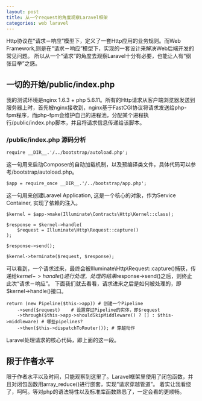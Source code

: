 ```yaml
---
layout: post
title: 从一个request的角度观察Laravel框架
categories: web laravel
---
```


Http协议在“请求－响应”模型下，定义了一套Http应用的业务规则。而Web Framework,则是在“请求－响应”模型下，实现的一套设计来解决Web后端开发的常见问题。
所以从一个“请求”的角度去观察Laravel十分有必要，也能让人有“纲张目举”之感。

## 一切的开始/public/index.php
我的测试环境是nginx 1.6.3 + php 5.6.11。所有的Http请求从客户端浏览器发送到服务器上时，首先被nginx接收到，nginx基于FastCGI协议将请求发送给php-fpm程序，而php-fpm会维护自己的进程池，分配某个进程执行/public/index.php脚本，并且将请求信息传递给该脚本。
### /public/index.php 源码分析
```
require __DIR__.'/../bootstrap/autoload.php';
```
这一句用来启动Composer的自动加载机制，以及预编译类文件，具体代码可以参考/bootstrap/autoload.php。

```
$app = require_once __DIR__.'/../bootstrap/app.php';
```
这一句用来创建Laravel Application, 这是一个核心的对象，作为Service Container, 实现了依赖的注入。

```
$kernel = $app->make(Illuminate\Contracts\Http\Kernel::class);

$response = $kernel->handle(
    $request = Illuminate\Http\Request::capture()
);

$response->send();

$kernel->terminate($request, $response);
```
可以看到，一个请求过来，最终会被Illuminate\Http\Request::capture()捕获，传递给$kernel->handle()进行处理，处理的结果$response->send()之后，则终止此次“请求－响应”。
下面我们就去看看，请求进来之后是如何被处理的，即$kernel->handle()接口。

```
return (new Pipeline($this->app)) # 创建一个Pipeline
    ->send($request)    # 设置穿过Pipeline的实体，即$request
    ->through($this->app->shouldSkipMiddleware() ? [] : $this->middleware) # 哪些pipelines?
    ->then($this->dispatchToRouter()); # 穿越动作
```
Laravel处理请求的核心代码，即上面的这一段。

## 限于作者水平
限于作者水平以及时间，只能观察到这里了。Laravel框架里使用了闭包函数，并且对闭包函数用array_reduce()进行嵌套，实现“请求穿越管道”。
着实让我看绕了，呵呵。等对php的语法特性以及标准库函数熟悉了，一定会看的更顺畅。
